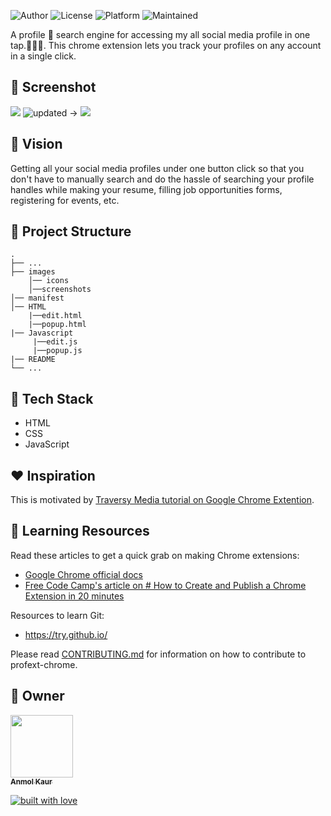

![Author](https://img.shields.io/badge/author-anmolkaur18-pink)
![License](https://img.shields.io/badge/License-MIT-red)
![Platform](https://img.shields.io/badge/platform-Visual%20Studio%20Code-blue)
![Maintained](https://img.shields.io/maintenance/yes/2020)

A profile 🔎 search engine for accessing my all social media profile in one tap.👨‍💻👩‍. This chrome extension lets you track your profiles on any account in a single click.
## 🚀 Screenshot

![](https://github.com/anmolkaur18/profileExtension_Chrome/blob/master/images/ss.PNG)
![updated ->](https://github.com/anmolkaur18/profileExtension_Chrome/blob/master/images/ss2.PNG)
![](https://github.com/anmolkaur18/profileExtension_Chrome/blob/master/images/ss3.PNG)


## 👩‍ Vision
Getting all your social media profiles under one button click so that you don't have to manually search and do the hassle of searching your profile handles while making your resume, filling job opportunities forms, registering for events, etc.


## 🤷 Project Structure
    .
    ├── ...
    ├── images
        │── icons
        │──screenshots
    │── manifest
    │── HTML
        |──edit.html
        |──popup.html
    |── Javascript
         |──edit.js
         |──popup.js
    |── README
    └── ...


## 🔆 Tech Stack
-  HTML
-  CSS
-  JavaScript

## ❤️ Inspiration
This is motivated by [Traversy Media tutorial on Google Chrome Extention](https://www.youtube.com/watch?v=wHZCYi1K664).

## 📝 Learning Resources

Read these articles to get a quick grab on making Chrome extensions:
- [Google Chrome official docs](https://developer.chrome.com/extensions)
- [Free Code Camp's article on # How to Create and Publish a Chrome Extension in 20 minutes](https://www.freecodecamp.org/news/how-to-create-and-publish-a-chrome-extension-in-20-minutes-6dc8395d7153/)

Resources to learn Git:
-  https://try.github.io/


Please read  [CONTRIBUTING.md](CONTRIBUTING.md)  for information on how to contribute to profext-chrome.
## 👬 Owner
<a href="https://github.com/anmolkaur18"><img src="https://i.pinimg.com/564x/d6/37/fd/d637fda9c29d54ec422c5832edbc2aa0.jpg" width="100px;"><br><sub><b>Anmol Kaur</b></sub></a><br />

[![built with love](https://forthebadge.com/images/badges/built-with-love.svg)](https://github.com/anmolkaur18/)
